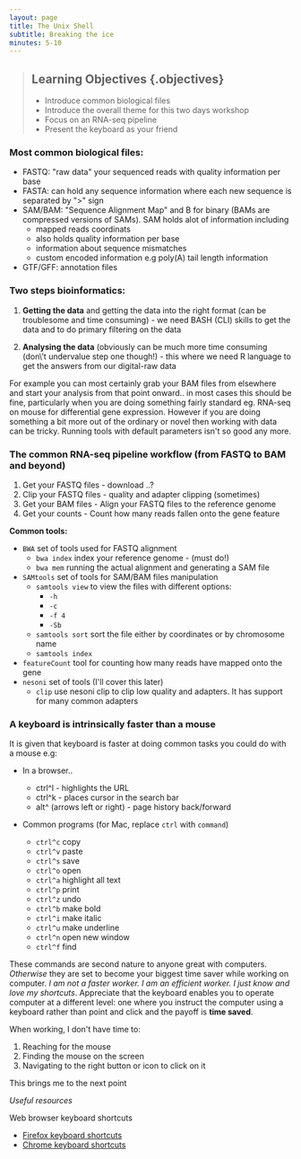 ```yaml
---
layout: page
title: The Unix Shell
subtitle: Breaking the ice
minutes: 5-10
---
```

> ## Learning Objectives {.objectives}
>
> * Introduce common biological files
> * Introduce the overall theme for this two days workshop
> * Focus on an RNA-seq pipeline
> * Present the keyboard as your friend

### Most common biological files:

- FASTQ: "raw data" your sequenced reads with quality information per base
- FASTA: can hold any sequence information where each new sequence is separated by ">" sign
- SAM/BAM: "Sequence Alignment Map" and B for binary (BAMs are compressed versions of SAMs). SAM holds alot of information including
  * mapped reads coordinats
  * also holds quality information per base
  * information about sequence mismatches
  * custom encoded information e.g poly(A) tail length information
- GTF/GFF: annotation files

### Two steps bioinformatics:

1. **Getting the data** and getting the data into the right format (can be troublesome and time
consuming) - we need BASH (CLI) skills to get the data and to do primary filtering on the data

2. **Analysing the data** (obviously can be much more time consuming (don\’t undervalue step one though!) - 
this where we need R language to get the answers from our digital-raw data

For example you can most certainly grab your BAM files from elsewhere and start your analysis from that
point onward.. in most cases this should be fine, particularly when you are doing something fairly standard eg.
RNA-seq on mouse for differential gene expression. However if you are doing something a bit more out of the ordinary
or novel then working with data can be tricky. Running tools with default parameters isn't so good any more.

### The common RNA-seq pipeline workflow (from FASTQ to BAM and beyond)

1. Get your FASTQ files - download ..?
2. Clip your FASTQ files - quality and adapter clipping (sometimes)
3. Get your BAM files - Align your FASTQ files to the reference genome 
4. Get your counts - Count how many reads fallen onto the gene feature

__Common tools:__

- `BWA` set of tools used for FASTQ alignment
  * `bwa index` index your reference genome - (must do!)
  * `bwa mem` running the actual alignment and generating a SAM file
- `SAMtools` set of tools for SAM/BAM files manipulation
  * `samtools view` to view the files with different options:
    + `-h`
    + `-c`
    + `-f 4`
    + `-Sb`
  * `samtools sort` sort the file either by coordinates or by chromosome name
  * `samtools index` 
- `featureCount` tool for counting how many reads have mapped onto the gene
- `nesoni` set of tools (I'll cover this later)
  * `clip` use nesoni clip to clip low quality and adapters. It has support for many common adapters

### A keyboard is intrinsically faster than a mouse

It is given that keyboard is faster at doing common tasks you could do with a mouse e.g:

- In a browser..
  * ctrl^l - highlights the URL
  * ctrl^k - places cursor in the search bar
  * alt^ (arrows left or right) - page history back/forward

- Common programs (for Mac, replace `ctrl` with `command`)
  * `ctrl^c` copy
  * `ctrl^v` paste
  * `ctrl^s` save
  * `ctrl^o` open
  * `ctrl^a` highlight all text
  * `ctrl^p` print
  * `ctrl^z` undo
  * `ctrl^b` make bold
  * `ctrl^i` make italic
  * `ctrl^u` make underline
  * `ctrl^n` open new window
  * `ctrl^f` find

These commands are second nature to anyone great with computers. _Otherwise_ they are set to become your biggest time saver while working on computer.
_I am not a faster worker. I am an efficient worker. I just know and love my shortcuts_.
Appreciate that the keyboard enables you to operate computer at a different level: one where you instruct the computer using a keyboard rather than point and click and the payoff is __time saved__.

When working, I don't have time to:

1. Reaching for the mouse
2. Finding the mouse on the screen
3. Navigating to the right button or icon to click on it

This brings me to the next point

_Useful resources_

Web browser keyboard shortcuts

- [Firefox keyboard shortcuts](https://support.mozilla.org/en-US/kb/keyboard-shortcuts-perform-firefox-tasks-quickly#w_navigation)
- [Chrome keyboard shortcuts](https://support.google.com/chrome/answer/157179?hl=en)
